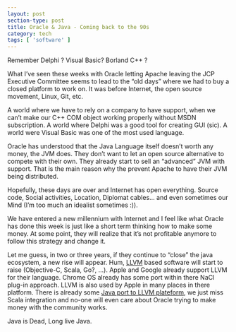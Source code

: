 ```yaml
---
layout: post
section-type: post
title: Oracle & Java - Coming back to the 90s
category: tech
tags: [ 'software' ]
---
```

Remember Delphi ? Visual Basic? Borland C++ ?

What I’ve seen these weeks with Oracle letting Apache leaving the JCP Executive Committee  seems to lead to the “old days” where we had to buy a closed platform to work on. It was before Internet, the open source movement, Linux, Git, etc.

A world where we have to rely on a company to have support, when we can’t make our C++ COM object working properly without MSDN subscription. A world where Delphi was a good tool for creating GUI (sic). A world were Visual Basic was one of the most used language.

Oracle has understood that the Java Language itself doesn’t worth any money, the JVM does. They don’t want to let an open source alternative to compete with their own. They already start to sell an “advanced” JVM with support. That is the main reason why the prevent Apache to have their JVM being distributed.

Hopefully, these days are over and Internet has open everything. Source code, Social activities, Location, Diplomat cables… and even sometimes our Mind (I’m too much an idealist sometimes :)).

We have entered a new millennium with Internet and I feel like what Oracle has done this week is just like a short term thinking how to make some money. At some point, they will realize that it’s not profitable anymore to follow this strategy and change it.

Let me guess, in two or three years, if they continue to “close” the java ecosystem, a new rise will appear.
Hum, <a href="http://llvm.org/">LLVM</a> based software will start  to raise (Objective-C, Scala, Go?, …). Apple and Google already support LLVM for their language. Chrome OS  already has some port within there NaCl plug-in approach.  LLVM is also used by Apple in many places in there platform. There is already some <a href="http://vmkit.llvm.org/">Java port to LLVM plateform</a>, we just miss  Scala integration and no-one will even care about Oracle trying to make money with the community works.

Java is Dead, Long live Java.